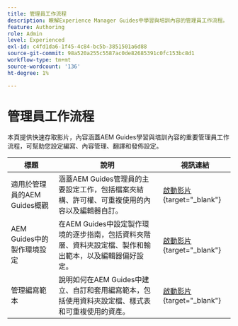 ```yaml
---
title: 管理員工作流程
description: 瞭解Experience Manager Guides中學習與培訓內容的管理員工作流程。
feature: Authoring
role: Admin
level: Experienced
exl-id: c4fd1da6-1f45-4c84-bc5b-3851501a6d88
source-git-commit: 98a520a255c5587ac0de82685391c0fc153bc8d1
workflow-type: tm+mt
source-wordcount: '136'
ht-degree: 1%

---
```


# 管理員工作流程

本頁提供快速存取影片，內容涵蓋AEM Guides學習與培訓內容的重要管理員工作流程，可幫助您設定編寫、內容管理、翻譯和發佈設定。

| 標題 | 說明 | 視訊連結 |
|-------|-------------|------------|
| 適用於管理員的AEM Guides概觀 | 涵蓋AEM Guides管理員的主要設定工作，包括檔案夾結構、許可權、可重複使用的內容以及編輯器自訂。 | [啟動影片](https://video.tv.adobe.com/v/3469321){target="_blank"} |
| AEM Guides中的製作環境設定 | 在AEM Guides中設定製作環境的逐步指南，包括資料夾階層、資料夾設定檔、製作和輸出範本，以及編輯器偏好設定。 | [啟動影片](https://video.tv.adobe.com/v/3469527/learning-content-aem-guides){target="_blank"} |
| 管理編寫範本 | 說明如何在AEM Guides中建立、自訂和套用編寫範本，包括使用資料夾設定檔、樣式表和可重複使用的資產。 | [啟動影片](https://video.tv.adobe.com/v/3469528/aem-guides-learning-content){target="_blank"} |
